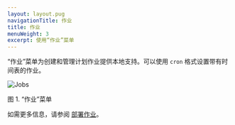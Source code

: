 ```yaml
---
layout: layout.pug
navigationTitle: 作业
title: 作业
menuWeight: 3
excerpt: 使用“作业”菜单
---
```


“作业”菜单为创建和管理计划作业提供本地支持。可以使用 `cron` 格式设置带有时间表的作业。

![Jobs](/dcos/cn/1.11/img/job-ex3.png)

图 1. “作业”菜单

如需更多信息，请参阅 [部署作业](/dcos/cn/1.11/deploying-jobs/)。
